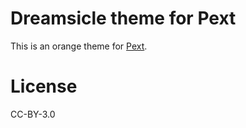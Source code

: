 # Dreamsicle theme for Pext
This is an orange theme for [Pext](https://github.com/Pext/Pext).

# License
CC-BY-3.0
